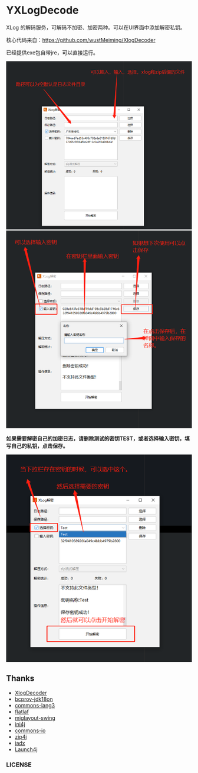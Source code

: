 # YXLogDecode

XLog 的解码服务，可解码不加密、加密两种。可以在UI界面中添加解密私钥。

核心代码来自：https://github.com/wustMeiming/XlogDecoder

已经提供exe包自带jre，可以直接运行。

![UI界面一](img/helpOne.jpg)
![UI界面二](img/helpTwo.jpg)

**如果需要解密自己的加密日志，请删除测试的密钥TEST，或者选择输入密钥，填写自己的私钥，点击保存。**

![UI界面三](img/helpThree.jpg)

## Thanks

<ul>
    <li><a href="https://github.com/wustMeiming/XlogDecoder">XlogDecoder</a></li>
    <li><a href="https://www.bouncycastle.org/latest_releases.html">bcprov-jdk18on</a></li>
    <li><a href="https://commons.apache.org/proper/commons-lang/">commons-lang3</a></li>
    <li><a href="https://github.com/JFormDesigner/FlatLaf">flatlaf</a></li>
    <li><a href="http://www.miglayout.com/">miglayout-swing</a></li>
    <li><a href="http://ini4j.sourceforge.net/">ini4j</a></li>
    <li><a href="https://commons.apache.org/proper/commons-io/">commons-io</a></li>
    <li><a href="https://github.com/srikanth-lingala/zip4j">zip4j</a></li>
    <li><a href="https://github.com/skylot/jadx">jadx</a></li>
    <li><a href="http://launch4j.sourceforge.net/">Launch4j</a></li>
</ul>

### LICENSE